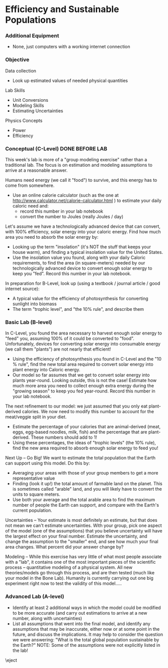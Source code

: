 # Efficiency and Sustainable Populations


### Additional Equipment

- None, just computers with a working internet connection

### Objective

Data collection

- Look up estimated values of needed physical quantities

Lab Skills

- Unit Conversions
- Modeling Skills
- Estimating Uncertainties

Physics Concepts

- Power
- Efficiency

### Conceptual (C-Level) DONE BEFORE LAB

This week's lab is more of a "group modeling exercise" rather than a traditional lab. The focus is on estimation and modeling assumptions to arrive at a reasonable answer.

Humans need energy (we call it "food") to survive, and this energy has to come from somewhere. 

- Use an online calorie calculator (such as the one at http://www.calculator.net/calorie-calculator.html ) to estimate your daily caloric need and:
  - record this number in your lab notebook
  - convert the number to Joules (really Joules / day)

Let's assume we have a technologically advanced device that can convert, with 100% efficiency, solar energy into your caloric energy. Find how much area you need to absorb the solar energy by:

- Looking up the term "insolation" (it's NOT the stuff that keeps your house warm), and finding a typical insolation value for the United States.
- Use the insolation value you found, along with your daily Caloric requirements, to find the area (in square-meters) needed by our technologically advanced device to convert enough solar energy to keep you "fed". Record this number in your lab notebook.

In preparation for B-Level, look up (using a textbook / journal article / good internet source):

- A typical value for the efficiency of photosynthesis for converting sunlight into biomass
- The term "trophic level", and "the 10% rule", and describe them

### Basic Lab (B-level)

In C-Level, you found the area necessary to harvest enough solar energy to "feed" you, assuming 100% of it could be converted to "food". Unfortunately, devices for converting solar energy into consumable energy (we call them "plants") are not nearly that efficient!

- Using the efficiency of photosynthesis you found in C-Level and the "10 % rule", find the new total area required to convert solar energy into plant energy into Caloric energy. 
- Our model so far assumes that we get to convert solar energy into plants year-round. Looking outside, this is not the case! Estimate how much more area you need to collect enough extra energy during the "growing season" to keep you fed year-round. Record this number in your lab notebook.

The next refinement to our model: we just assumed that you only eat plant-derived calories. We now need to modify this number to account for the meat/veggie split in your diet.

- Estimate the percentage of your calories that are animal-derived (meat, eggs, egg-based noodles, milk, fish) and the percentage that are plant-derived. These numbers should add to 1!
- Using these percentages, the ideas of "trophic levels" (the 10% rule), find the new area required to absorb enough solar energy to feed you!

Next Up – Go Big! We want to estimate the total population that the Earth can support using this model. Do this by:

- Averaging your areas with those of your group members to get a more representative value
- Finding (look it up!) the total amount of farmable land on the planet. This is sometimes called "arable" land, and you will likely have to convert the units to square meters.
- Use both your average and the total arable area to find the maximum number of people the Earth can support, and compare with the Earth's current population.

Uncertainties – Your estimate is most definitely an estimate, but that does not mean we can't estimate uncertainties. With your group, pick one aspect of the model (one of the assumptions) that you believe uncertainty will have the largest effect on your final number. Estimate the uncertainty, and change the assumption to the "smaller" end, and see how much your final area changes. What percent did your answer change by?

Modeling – While this exercise has very little of what most people associate with a "lab", it contains one of the most important pieces of the scientific process – quantitative modeling of a physical system. All new theories/models go through this process, and are then tested (much like your model in the Bone Lab). Humanity is currently carrying out one big experiment right now to test the validity of this model…..

### Advanced Lab (A-level)

- Identify at least 2 additional ways in which the model could be modified to be more accurate (and carry out estimations to arrive at a new number, along with uncertainties)
- List all assumptions that went into the final model, and identify any assumptions that may be inaccurate, either now or at some point in the future, and discuss the implications. It may help to consider the question we were answering: "What is the total global population sustainable by the Earth?" NOTE: Some of the assumptions were not explicitly listed in the lab!

\eject

